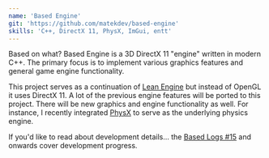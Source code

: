 ```yaml
---
name: 'Based Engine'
git: 'https://github.com/matekdev/based-engine'
skills: 'C++, DirectX 11, PhysX, ImGui, entt'
---
```


Based on what? Based Engine is a 3D DirectX 11 "engine" written in modern C++. The primary focus is to implement various graphics features and general game engine functionality.

This project serves as a continuation of [Lean Engine](https://matek.dev/projects/lean-engine/) but instead of OpenGL it uses DirectX 11. A lot of the previous engine features will be ported to this project. There will be new graphics and engine functionality as well. For instance, I recently integrated [PhysX](https://github.com/NVIDIA-Omniverse/PhysX) to serve as the underlying physics engine.

If you'd like to read about development details... the [Based Logs #15](https://matek.dev/blog/basedlogs-15/) and onwards cover development progress.

<Youtube id="lY5LsbUydl4" />
